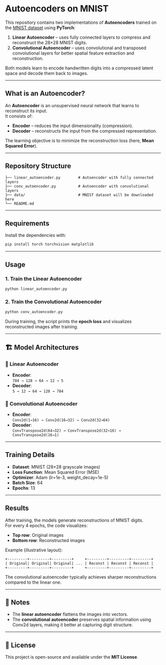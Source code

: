 # Autoencoders on MNIST

This repository contains two implementations of **Autoencoders** trained on the [MNIST dataset](http://yann.lecun.com/exdb/mnist/) using **PyTorch**:

1. **Linear Autoencoder** – uses fully connected layers to compress and reconstruct the 28×28 MNIST digits.  
2. **Convolutional Autoencoder** – uses convolutional and transposed convolutional layers for better spatial feature extraction and reconstruction.

Both models learn to encode handwritten digits into a compressed latent space and decode them back to images.

---

## What is an Autoencoder?
An **Autoencoder** is an unsupervised neural network that learns to reconstruct its input.  
It consists of:
- **Encoder** – reduces the input dimensionality (compression).
- **Decoder** – reconstructs the input from the compressed representation.

The learning objective is to minimize the reconstruction loss (here, **Mean Squared Error**).

---

## Repository Structure
```
├── linear_autoencoder.py        # Autoencoder with fully connected layers
├── conv_autoencoder.py          # Autoencoder with convolutional layers
├── data/                        # MNIST dataset will be downloaded here
└── README.md
```

---

## Requirements
Install the dependencies with:

```bash
pip install torch torchvision matplotlib
```

---

##  Usage

### 1. Train the Linear Autoencoder
```bash
python linear_autoencoder.py
```

### 2. Train the Convolutional Autoencoder
```bash
python conv_autoencoder.py
```

During training, the script prints the **epoch loss** and visualizes reconstructed images after training.  

---

## 🏗 Model Architectures

### 🔹 Linear Autoencoder
- **Encoder**:  
  `784 → 128 → 64 → 12 → 5`  
- **Decoder**:  
  `5 → 12 → 64 → 128 → 784`  

### 🔹 Convolutional Autoencoder
- **Encoder**:  
  `Conv2d(1→16) → Conv2d(16→32) → Conv2d(32→64)`  
- **Decoder**:  
  `ConvTranspose2d(64→32) → ConvTranspose2d(32→16) → ConvTranspose2d(16→1)`  

---

## Training Details
- **Dataset**: MNIST (28×28 grayscale images)  
- **Loss Function**: Mean Squared Error (MSE)  
- **Optimizer**: Adam (lr=1e-3, weight_decay=1e-5)  
- **Batch Size**: 64  
- **Epochs**: 13  

---

## Results
After training, the models generate reconstructions of MNIST digits.  
For every 4 epochs, the code visualizes:

- **Top row**: Original images  
- **Bottom row**: Reconstructed images  

Example (illustrative layout):

```
+---------+---------+---------+     +---------+---------+---------+
| Original| Original| Original| ... | Reconst | Reconst | Reconst |
+---------+---------+---------+     +---------+---------+---------+
```

The convolutional autoencoder typically achieves sharper reconstructions compared to the linear one.

---

## 📌 Notes
- The **linear autoencoder** flattens the images into vectors.  
- The **convolutional autoencoder** preserves spatial information using Conv2d layers, making it better at capturing digit structure.  

---

## 📜 License
This project is open-source and available under the **MIT License**.
